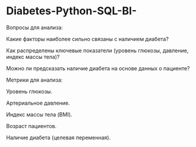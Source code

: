 # Diabetes-Python-SQL-BI-
Вопросы для анализа:

Какие факторы наиболее сильно связаны с наличием диабета?

Как распределены ключевые показатели (уровень глюкозы, давление, индекс массы тела)?

Можно ли предсказать наличие диабета на основе данных о пациенте?

Метрики для анализа:

Уровень глюкозы.

Артериальное давление.

Индекс массы тела (BMI).

Возраст пациентов.

Наличие диабета (целевая переменная).
